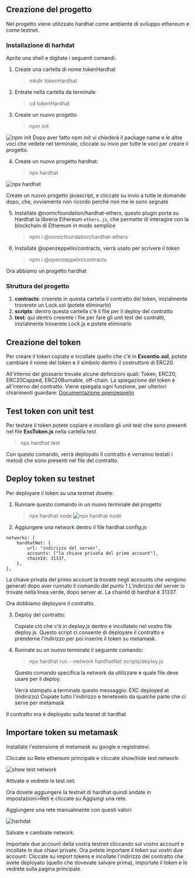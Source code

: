 ## Creazione del progetto

Nel progetto viene utilizzato hardhat come ambiente di sviluppo ethereum e come testnet.

### Installazione di harhdat

Aprite una shell e digitate i seguenti comandi:

1. Create una cartella di nome tokenHardhat

   > mkdir tokenHardhat

2. Entrate nella cartella da terminale

   > cd tokenHardhat

3. Create un nuovo progetto
   > npm init

![npm init](immagini/npmInit.png)
Dopo aver fatto npm init vi chiederà il package name e le altre voci che vedete nel terminale, cliccate su invio per tutte le voci per creare il progetto.

4. Create un nuovo progetto hardhat:
   > npx hardhat

![npx hardhat](immagini/npxhardhat.png)

Create un nuovo progetto javascript, e cliccate su invio a tutte le domande dopo, che, ovviamente non ricordo perché non me le sono segnate

5. Installate @nomicfoundation/hardhat-ethers, questo plugin porta su Hardhat la libreria Ethereum `ethers.js`, che permette di interagire con la blockchain di Ethereum in modo semplice

   > npm i @nomicfoundation/hardhat-ethers

6. Installate @openzeppelin/contracts, verrà usato per scrivere il token
   > npm i @openzeppelin/contracts

Ora abbiamo un progetto hardhat

### Struttura del progetto

1. **contracts**: creerete in questa cartella il contratto del token, inizialmente troverete un Lock.sol (potete eliminarlo)
2. **scripts**: dentro questa cartella c'è il file per il deploy del contratto
3. **test**: qui dentro creerete i file per fare gli unit test dei contratti, inizialmente troverete Lock.js e potete eliminarlo

## Creazione del token

Per creare il token copiate e incollate quello che c'è in **Excentio.sol**, potete cambiare il nome del token e il simbolo dentro il costruttore di ERC20.

All'interno del glossario trovate alcune definizioni quali: Token, ERC20, ERC20Capped, ERC20Burnable, off-chain.
La spiegazione del token è all'interno del contratto. Viene spiegata ogni funzione, per ulteriori chiarimenti guardare:
[Documentazione openzeppelin](https://docs.openzeppelin.com/contracts/4.x/api/token/erc20)

## Test token con unit test

Per testare il token potete copiare e incollare gli unit test che sono presenti nel file **ExcToken.js** nella cartella test

> npx hardhat test

Con questo comando, verrà deployato il contratto e verranno testati i metodi che sono presenti nel file del contratto.

## Deploy token su testnet

Per deployare il token su una testnet dovete:

1. Runnare questo comando in un nuovo terminale del progetto

   > npx hardhat node
   > ![npx hardhat node](immagini/npxHardhatNode.png)

2. Aggiungere una network dentro il file hardhat.config.js

```
networks: {
	hardhatNet: {
		url: "indirizzo del server",
		accounts: ["la chiave privata del primo account"],
		chainId: 31337,
	},
},
```

La chiave privata del primo account la trovate negli accounts che vengono generati dopo aver runnato il comando del punto 1
L'indirizzo del server lo trovate nella linea verde, dopo server at.
La chainId di hardhat è 31337.

Ora dobbiamo deployare il contratto.

3. Deploy del contratto:

   Copiate ciò che c'è in deploy.js dentro e incollatelo nel vostro file deploy.js.
   Questo script ci consente di deployare il contratto e prenderne l'indirizzo per poi inserire il token su metamask.

4. Runnate su un nuovo terminale il seguente comando:

   > npx hardhat run --network hardhatNet scripts/deploy.js

   Questo comando specifica la network da utilizzare e quale file deve usare per il deploy.

   Verrà stampato a terminale questo messaggio:
   EXC deployed at (indirizzo)
   Copiate tutto l'indirizzo e tenetevelo da qualche parte che ci serve per metamask

Il contratto ora è deployato sulla tesnet di hardhat

## Importare token su metamask

Installate l'estensione di metamask su google e registratevi.

Cliccate su Rete ethereum principale e cliccate show/hide test network:

![show test network](immagini/showTestNetwork.png)

Attivate e vedrete le test net.

Ora dovete aggiungere la testnet di hardhat quindi andate in impostazioni>Reti e cliccate su Aggiungi una rete.

Aggiungere una rete manualmente con questi valori:

![harhdat](immagini/hardhatMM.png)

Salvate e cambiate network.

Importate due account della vostra testnet cliccando sul vostro account e incollate le due chiavi private.
Ora potete importare il token sui vostri due account:
Cliccate su import tokens e incollate l'indirizzo del contratto che avete deployato (quello che dovevate salvare prima), importate il token e lo vedrete sulla pagina principale.
